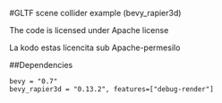 #GLTF scene collider example (bevy_rapier3d)

The code is licensed under Apache license

La kodo estas licencita sub Apache-permesilo

##Dependencies

	bevy = "0.7"
	bevy_rapier3d = "0.13.2", features=["debug-render"]
